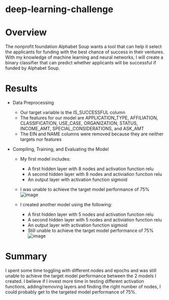 # deep-learning-challenge

# Overview
The nonprofit foundation Alphabet Soup wants a tool that can help it select the applicants for funding with the best chance of success in their ventures. With my knowledge of machine learning and neural networks, I will create a binary classifier that can predict whether applicants will be successful if funded by Alphabet Soup.

# Results

* Data Preprocessing

  * Our target variable is the IS_SUCCESSFUL column
  * The features for our model are APPLICATION_TYPE, AFFILIATION, CLASSIFICATION, USE_CASE, ORGANIZATION, STATUS, INCOME_AMT, SPECIAL_CONSIDERATIONS, and ASK_AMT
  * The EIN and NAME columns were removed because they are neither targets nor features

* Compiling, Training, and Evaluating the Model

  * My first model includes:
    * A first hidden layer with 8 nodes and activation function relu
    * A second hidden layer with 8 nodes and activiation function relu
    * An output layer with activation function sigmoid

  * I was unable to achieve the target model performance of 75%
  ![image](https://user-images.githubusercontent.com/106372646/210303705-689b852e-85e3-4639-a4b3-50d39bcb8ed9.png)


  * I created another model using the following:
    * A first hidden layer with 5 nodes and activation function relu
    * A second hidden layer with 5 nodes and activiation function relu
    * An output layer with activation function sigmoid
    * Still unable to achieve the target model performance of 75%
   ![image](https://user-images.githubusercontent.com/106372646/210303908-cf501815-8af0-4b1c-aa3c-6ae1e9a3d611.png)
  
# Summary
I spent some time toggling with different nodes and epochs and was still unable to achieve the target model performance between the 2 models I created. I believe if I invest more time in testing different activation functions, adding/removing layers and finding the right number of nodes, I could probably get to the targeted model performance of 75%.
